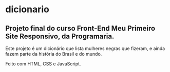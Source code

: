 # dicionario

## Projeto final do curso Front-End Meu Primeiro Site Responsivo, da Programaria.

Este projeto é um dicionário que lista mulheres negras que fizeram, e ainda fazem parte da história do Brasil e do mundo.

Feito com HTML, CSS e JavaScript.
